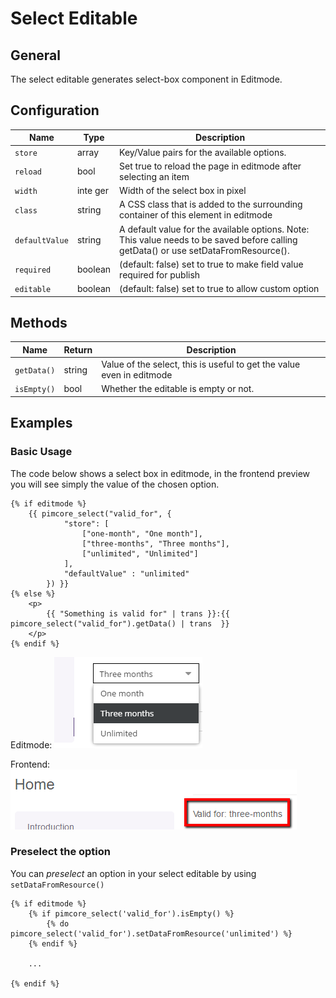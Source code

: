 # Select Editable

## General

The select editable generates select-box component in Editmode.

## Configuration

| Name           | Type     | Description                                                                                                                               |
|----------------|----------|-------------------------------------------------------------------------------------------------------------------------------------------|
| `store`        | array    | Key/Value pairs for the available options.                                                                                                |
| `reload`       | bool     | Set true to reload the page in editmode after selecting an item                                                                           |
| `width`        | inte ger | Width of the select box in pixel                                                                                                          |
| `class`        | string   | A CSS class that is added to the surrounding container of this element in editmode                                                        |
| `defaultValue` | string   | A default value for the available options. Note: This value needs to be saved before calling getData() or use setDataFromResource().      |
| `required`     | boolean  | (default: false) set to true to make field value required for publish                                                                     |
| `editable`     | boolean  | (default: false) set to true to allow custom option                                                                                       |

## Methods

| Name        | Return | Description                                                           |
|-------------|--------|-----------------------------------------------------------------------|
| `getData()` | string | Value of the select, this is useful to get the value even in editmode |
| `isEmpty()` | bool   | Whether the editable is empty or not.                                 |

## Examples

### Basic Usage

The code below shows a select box in editmode,
in the frontend preview you will see simply the value of the chosen option.

```twig
{% if editmode %}
    {{ pimcore_select("valid_for", {
            "store": [
                ["one-month", "One month"],
                ["three-months", "Three months"],
                ["unlimited", "Unlimited"]
            ],
            "defaultValue" : "unlimited"
        }) }}
{% else %}
    <p>
        {{ "Something is valid for" | trans }}:{{ pimcore_select("valid_for").getData() | trans  }}
    </p>
{% endif %}
```

Editmode:
![Select editable in editmode](../../img/editables_select_editmode_preview.png)

Frontend:
![Select editable in frontend](../../img/editables_select_frontend_preview.png)

### Preselect the option
You can *_preselect_* an option in your select editable by using `setDataFromResource()`

```twig
{% if editmode %}
    {% if pimcore_select('valid_for').isEmpty() %}
        {% do pimcore_select('valid_for').setDataFromResource('unlimited') %}
    {% endif %}
    
    ...
    
{% endif %}
```
